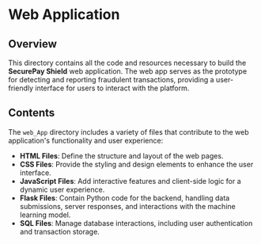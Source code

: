 # Web Application
## Overview
This directory contains all the code and resources necessary to build the **SecurePay Shield** web application. The web app serves as the prototype for detecting and reporting fraudulent transactions, providing a user-friendly interface for users to interact with the platform.

## Contents
The `web_App` directory includes a variety of files that contribute to the web application's functionality and user experience:

- **HTML Files**: Define the structure and layout of the web pages.
- **CSS Files**: Provide the styling and design elements to enhance the user interface.
- **JavaScript Files**: Add interactive features and client-side logic for a dynamic user experience.
- **Flask Files**: Contain Python code for the backend, handling data submissions, server responses, and interactions with the machine learning model.
- **SQL Files**: Manage database interactions, including user authentication and transaction storage.
